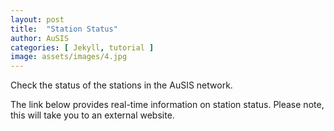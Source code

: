 ```yaml
---
layout: post
title:  "Station Status"
author: AuSIS
categories: [ Jekyll, tutorial ]
image: assets/images/4.jpg
---
```

Check the status of the stations in the AuSIS network.

The link below provides real-time information on station status. Please note, this will take you to an external website.
